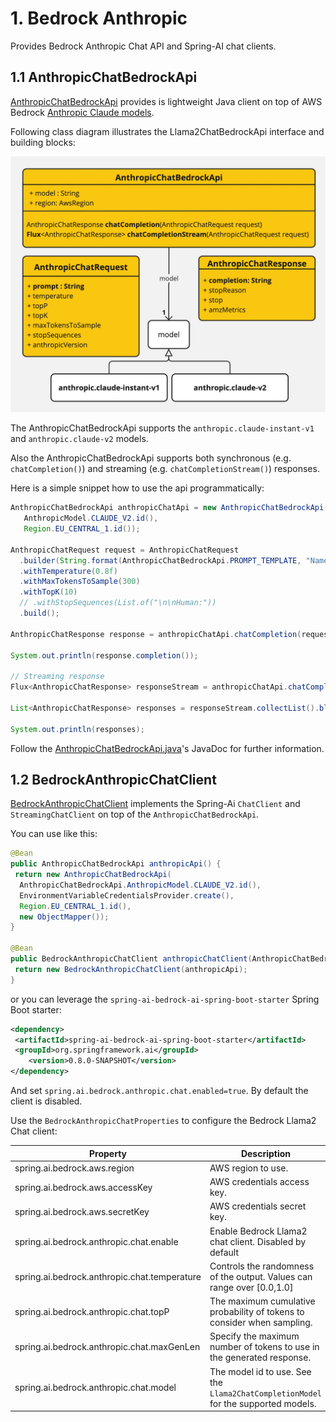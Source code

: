 # 1. Bedrock Anthropic

Provides Bedrock Anthropic Chat API and Spring-AI chat clients.

## 1.1 AnthropicChatBedrockApi

[AnthropicChatBedrockApi](./src/main/java/org/springframework/ai/bedrock/anthropic/api/AnthropicChatBedrockApi.java) provides is lightweight Java client on top of AWS Bedrock [Anthropic Claude models](https://docs.aws.amazon.com/bedrock/latest/userguide/model-parameters-claude.html).

Following class diagram illustrates the Llama2ChatBedrockApi interface and building blocks:

![AnthropicChatBedrockApi Class Diagram](./src/test/resources/doc/Bedrock-Anthropic-Chat-API.jpg)

The AnthropicChatBedrockApi supports the `anthropic.claude-instant-v1` and `anthropic.claude-v2` models.

Also the AnthropicChatBedrockApi supports both synchronous (e.g. `chatCompletion()`) and streaming (e.g. `chatCompletionStream()`) responses.

Here is a simple snippet how to use the api programmatically:

```java
AnthropicChatBedrockApi anthropicChatApi = new AnthropicChatBedrockApi(
   AnthropicModel.CLAUDE_V2.id(),
   Region.EU_CENTRAL_1.id());

AnthropicChatRequest request = AnthropicChatRequest
  .builder(String.format(AnthropicChatBedrockApi.PROMPT_TEMPLATE, "Name 3 famous pirates"))
  .withTemperature(0.8f)
  .withMaxTokensToSample(300)
  .withTopK(10)
  // .withStopSequences(List.of("\n\nHuman:"))
  .build();

AnthropicChatResponse response = anthropicChatApi.chatCompletion(request);

System.out.println(response.completion());

// Streaming response
Flux<AnthropicChatResponse> responseStream = anthropicChatApi.chatCompletionStream(request);

List<AnthropicChatResponse> responses = responseStream.collectList().block();

System.out.println(responses);
```

Follow the [AnthropicChatBedrockApi.java](./src/main/java/org/springframework/ai/bedrock/anthropic/api/AnthropicChatBedrockApi.java)'s JavaDoc for further information.

## 1.2 BedrockAnthropicChatClient

[BedrockAnthropicChatClient](./src/main/java/org/springframework/ai/bedrock/anthropic/BedrockAnthropicChatClient.java) implements the Spring-Ai `ChatClient` and `StreamingChatClient` on top of the `AnthropicChatBedrockApi`.

You can use like this:

```java
@Bean
public AnthropicChatBedrockApi anthropicApi() {
 return new AnthropicChatBedrockApi(
  AnthropicChatBedrockApi.AnthropicModel.CLAUDE_V2.id(),
  EnvironmentVariableCredentialsProvider.create(),
  Region.EU_CENTRAL_1.id(),
  new ObjectMapper());
}

@Bean
public BedrockAnthropicChatClient anthropicChatClient(AnthropicChatBedrockApi anthropicApi) {
 return new BedrockAnthropicChatClient(anthropicApi);
}
```

or you can leverage the `spring-ai-bedrock-ai-spring-boot-starter` Spring Boot starter:

```xml
<dependency>
 <artifactId>spring-ai-bedrock-ai-spring-boot-starter</artifactId>
 <groupId>org.springframework.ai</groupId>
    <version>0.8.0-SNAPSHOT</version>
</dependency>
```

And set `spring.ai.bedrock.anthropic.chat.enabled=true`.
By default the client is disabled.

Use the `BedrockAnthropicChatProperties` to configure the Bedrock Llama2 Chat client:

| Property  | Description | Default |
| ------------- | ------------- | ------------- |
| spring.ai.bedrock.aws.region  | AWS region to use.  | us-east-1 |
| spring.ai.bedrock.aws.accessKey  | AWS credentials access key.  |  |
| spring.ai.bedrock.aws.secretKey  | AWS credentials secret key.  |  |
| spring.ai.bedrock.anthropic.chat.enable | Enable Bedrock Llama2 chat client. Disabled by default | false |
| spring.ai.bedrock.anthropic.chat.temperature  | Controls the randomness of the output. Values can range over [0.0,1.0]  | 0.8 |
| spring.ai.bedrock.anthropic.chat.topP  | The maximum cumulative probability of tokens to consider when sampling.  | AWS Bedrock default |
| spring.ai.bedrock.anthropic.chat.maxGenLen  | Specify the maximum number of tokens to use in the generated response. | 300 |
| spring.ai.bedrock.anthropic.chat.model  | The model id to use. See the `Llama2ChatCompletionModel` for the supported models.  | meta.llama2-70b-chat-v1 |
